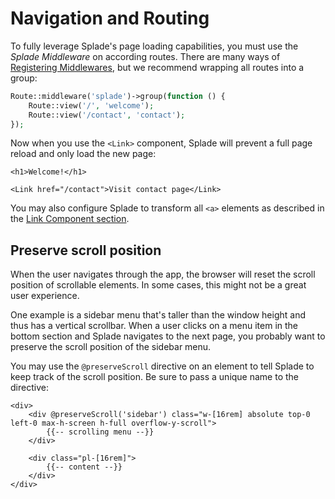 # Navigation and Routing

To fully leverage Splade's page loading capabilities, you must use the *Splade Middleware* on according routes. There are many ways of [Registering Middlewares](https://laravel.com/docs/9.x/middleware#registering-middleware), but we recommend wrapping all routes into a group:

```php
Route::middleware('splade')->group(function () {
    Route::view('/', 'welcome');
    Route::view('/contact', 'contact');
});
```

Now when you use the `<Link>` component, Splade will prevent a full page reload and only load the new page:

```blade
<h1>Welcome!</h1>

<Link href="/contact">Visit contact page</Link>
```

You may also configure Splade to transform all `<a>` elements as described in the [Link Component section](/x-link.md).

## Preserve scroll position

When the user navigates through the app, the browser will reset the scroll position of scrollable elements. In some cases, this might not be a great user experience.

One example is a sidebar menu that's taller than the window height and thus has a vertical scrollbar. When a user clicks on a menu item in the bottom section and Splade navigates to the next page, you probably want to preserve the scroll position of the sidebar menu.

You may use the `@preserveScroll` directive on an element to tell Splade to keep track of the scroll position. Be sure to pass a unique name to the directive:

```blade
<div>
    <div @preserveScroll('sidebar') class="w-[16rem] absolute top-0 left-0 max-h-screen h-full overflow-y-scroll">
        {{-- scrolling menu --}}
    </div>

    <div class="pl-[16rem]">
        {{-- content --}}
    </div>
</div>
```